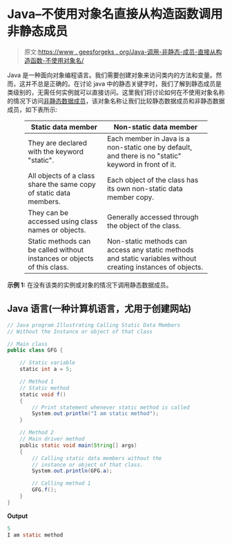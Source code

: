 # Java–不使用对象名直接从构造函数调用非静态成员

> 原文:[https://www . geesforgeks . org/Java-调用-非静态-成员-直接从构造函数-不使用对象名/](https://www.geeksforgeeks.org/java-calling-non-static-members-directly-from-constructor-without-using-the-object-name/)

Java 是一种面向对象编程语言。我们需要创建对象来访问类内的方法和变量。然而，这并不总是正确的。在讨论 java 中的静态关键字时，我们了解到静态成员是类级别的，无需任何实例就可以直接访问。这里我们将讨论如何在不使用对象名称的情况下访问[非静态数据成员](https://www.geeksforgeeks.org/difference-between-static-and-non-static-method-in-java/)，该对象名称让我们比较静态数据成员和非静态数据成员，如下表所示:

<figure class="table">

| **Static data member** | **Non-static data member** |
| --- | --- |
| They are declared with the keyword "static". | Each member in Java is a non-static one by default, and there is no "static" keyword in front of it. |
| All objects of a class share the same copy of static data members. | Each object of the class has its own non-static data member copy. |
| They can be accessed using class names or objects. | Generally accessed through the object of the class. |
| Static methods can be called without instances or objects of this class. | Non-static methods can access any static methods and static variables without creating instances of objects. |

</figure>

**示例 1:** 在没有该类的实例或对象的情况下调用静态数据成员。

## Java 语言(一种计算机语言，尤用于创建网站)

```java
// Java program Illustrating Calling Static Data Members
// Without the Instance or object of that class

// Main class
public class GFG {

    // Static variable
    static int a = 5;

    // Method 1
    // Static method
    static void f()
    {
        // Print statement whenever static method is called
        System.out.println("I am static method");
    }

    // Method 2
    // Main driver method
    public static void main(String[] args)
    {
        // Calling static data members without the
        // instance or object of that class.
        System.out.println(GFG.a);

        // Calling method 1
        GFG.f();
    }
}
```

**Output**

```java
5
I am static method
```